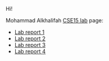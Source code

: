 Hi! 

Mohammad Alkhalifah [CSE15 lab](https://ucsd-cse15l-w22.github.io/) page:

* [Lab report 1](lab-report-1-week-2.md)
* [Lab report 2](lab-report-2-week-4.md)
* [Lab report 3](lab-report-3-week-6.md)
* [Lab report 4](lab-report-4-week-8.md)
